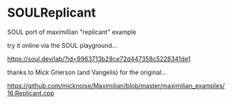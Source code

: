 # SOULReplicant

SOUL port of maximillian "replicant" example

try it online via the SOUL playground... 

https://soul.dev/lab/?id=9963713b28ce72d447358c5228341de1

thanks to Mick Grierson (and Vangelis) for the original...  

https://github.com/micknoise/Maximilian/blob/master/maximilian_examples/16.Replicant.cpp
